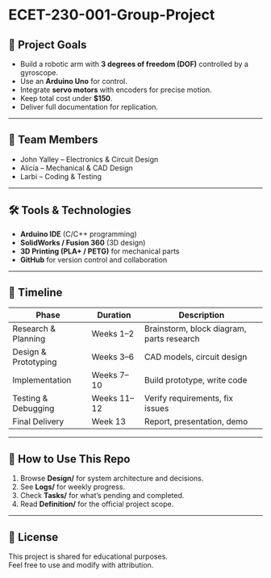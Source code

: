 # ECET-230-001-Group-Project
## 🎯 Project Goals
- Build a robotic arm with **3 degrees of freedom (DOF)** controlled by a gyroscope.
- Use an **Arduino Uno** for control.
- Integrate **servo motors** with encoders for precise motion.
- Keep total cost under **$150**.
- Deliver full documentation for replication.

---

## 👥 Team Members
- John Yalley – Electronics & Circuit Design  
- Alicia – Mechanical & CAD Design  
- Larbi – Coding & Testing  

---

## 🛠️ Tools & Technologies
- **Arduino IDE** (C/C++ programming)  
- **SolidWorks / Fusion 360** (3D design)  
- **3D Printing (PLA+ / PETG)** for mechanical parts  
- **GitHub** for version control and collaboration  

---

## 📆 Timeline
| Phase | Duration | Description |
|-------|----------|-------------|
| Research & Planning | Weeks 1–2 | Brainstorm, block diagram, parts research |
| Design & Prototyping | Weeks 3–6 | CAD models, circuit design |
| Implementation | Weeks 7–10 | Build prototype, write code |
| Testing & Debugging | Weeks 11–12 | Verify requirements, fix issues |
| Final Delivery | Week 13 | Report, presentation, demo |

---

## 🚀 How to Use This Repo
1. Browse **Design/** for system architecture and decisions.  
2. See **Logs/** for weekly progress.  
3. Check **Tasks/** for what’s pending and completed.  
4. Read **Definition/** for the official project scope.  

---

## 📜 License
This project is shared for educational purposes.  
Feel free to use and modify with attribution.
